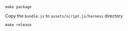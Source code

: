``` shell
make package
```

Copy the `bundle.js` to `assets/script.js/harness` directory

``` shell
make release
```
